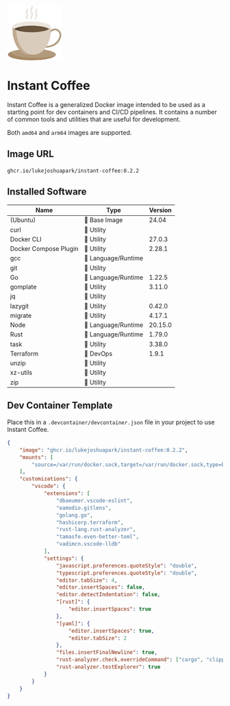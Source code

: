 ![icon](./icon.png)

# Instant Coffee

Instant Coffee is a generalized Docker image intended to be used as a starting
point for dev containers and CI/CD pipelines.  It contains a number of common
tools and utilities that are useful for development.

Both `amd64` and `arm64` images are supported.

## Image URL

```url
ghcr.io/lukejoshuapark/instant-coffee:0.2.2
```

## Installed Software

|Name|Type|Version|
|----|----|-------|
|(Ubuntu)|🖤 Base Image|24.04|
|curl|💛 Utility||
|Docker CLI|💛 Utility|27.0.3|
|Docker Compose Plugin|💛 Utility|2.28.1|
|gcc|💙 Language/Runtime||
|git|💛 Utility||
|Go|💙 Language/Runtime|1.22.5|
|gomplate|💛 Utility|3.11.0|
|jq|💛 Utility||
|lazygit|💛 Utility|0.42.0|
|migrate|💛 Utility|4.17.1|
|Node|💙 Language/Runtime|20.15.0|
|Rust|💙 Language/Runtime|1.79.0|
|task|💛 Utility|3.38.0|
|Terraform|💜 DevOps|1.9.1|
|unzip|💛 Utility||
|xz-utils|💛 Utility||
|zip|💛 Utility||

## Dev Container Template

Place this in a `.devcontainer/devcontainer.json` file in your project to use
Instant Coffee.

```json
{
    "image": "ghcr.io/lukejoshuapark/instant-coffee:0.2.2",
    "mounts": [
        "source=/var/run/docker.sock,target=/var/run/docker.sock,type=bind"
    ],
    "customizations": {
        "vscode": {
            "extensions": [
                "dbaeumer.vscode-eslint",
                "eamodio.gitlens",
                "golang.go",
                "hashicorp.terraform",
                "rust-lang.rust-analyzer",
                "tamasfe.even-better-toml",
                "vadimcn.vscode-lldb"
            ],
            "settings": {
                "javascript.preferences.quoteStyle": "double",
                "typescript.preferences.quoteStyle": "double",
                "editor.tabSize": 4,
                "editor.insertSpaces": false,
                "editor.detectIndentation": false,
                "[rust]": {
                    "editor.insertSpaces": true
                },
                "[yaml]": {
                    "editor.insertSpaces": true,
                    "editor.tabSize": 2
                },
                "files.insertFinalNewline": true,
                "rust-analyzer.check.overrideCommand": ["cargo", "clippy", "--workspace", "--message-format=json", "--all-targets"],
                "rust-analyzer.testExplorer": true
            }
        }
    }
}
```
